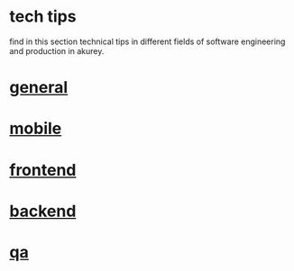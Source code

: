 # tech tips 

find in this section technical tips in different fields of software engineering and production in akurey. 


# [general](https://github.com/akurey/aktech/blob/master/tech-tips/1.%20general.md) 

# [mobile](https://github.com/akurey/aktech/blob/master/tech-tips/2.%20mobile.md) 

# [frontend](https://github.com/akurey/aktech/blob/master/tech-tips/3.%20frontend.md) 

# [backend](https://github.com/akurey/aktech/blob/master/tech-tips/4.%20backend.md) 

# [qa](https://github.com/akurey/aktech/blob/master/tech-tips/5.%20qa.md) 